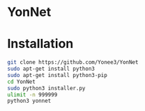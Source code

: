 # YonNet




# Installation
```sh
git clone https://github.com/Yonee3/YonNet
sudo apt-get install python3
sudo apt-get install python3-pip
cd YonNet
sudo python3 installer.py
ulimit -n 999999
python3 yonnet
```
